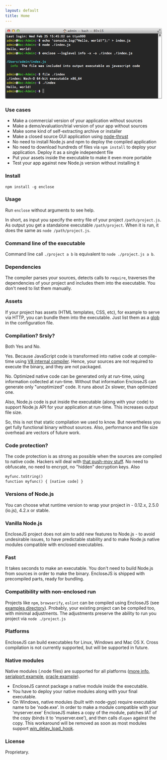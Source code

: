 ```yaml
---
layout: default
title: Home
---
```


![Hello, world!](screenshot.png)

### Use cases

* Make a commercial version of your application without sources
* Make a demo/evaluation/trial version of your app without sources
* Make some kind of self-extracting archive or installer
* Make a closed source GUI application using [node-thrust](https://github.com/breach/node-thrust)
* No need to install Node.js and npm to deploy the compiled application
* No need to download hundreds of files via `npm install` to deploy
your application. Deploy it as a single independent file
* Put your assets inside the executable to make it even more portable
* Test your app against new Node.js version without installing it

### Install

```
npm install -g enclose
```

### Usage

Run `enclose` without arguments to see help.

In short, as input you specify the entry file of your project
`/path/project.js`. As output you get a standalone executable
`/path/project`. When it is run, it does the same as
`node /path/project.js`.

### Command line of the executable

Command line call `./project a b` is equivalent to `node ./project.js a b`.

### Dependencies

The compiler parses your sources, detects calls to `require`, traverses
the dependencies of your project and includes them into the executable.
You don't need to list them manually.

### Assets

If your project has assets (HTML templates, CSS, etc), for example to
serve via HTTP, you can bundle them into the executable. Just list them
as a [glob](https://github.com/sindresorhus/globby) in the configuration
file.

### Compilation? Srsly?

Both Yes and No.

Yes. Because JavaScript code is transformed into native code at
compile-time using
[V8 internal compiler](https://github.com/v8/v8-git-mirror/blob/master/src/compiler.cc).
Hence, your sources are not required to execute the binary, and they
are not packaged.

No. Optimized native code can be generated only at run-time, using
information collected at run-time. Without that information EncloseJS
can generate only "unoptimized" code. It runs about 2x slower, than
optimized one.

Also, Node.js code is put inside the executable (along with your code)
to support Node.js API for your application at run-time. This increases
output file size.

So, this is not that static compilation we used to know. But nevertheless
you get fully functional binary without sources. Also, performance and
file size overhead are vectors of future work.

### Code protection?

The code protection is as strong as possible when the sources are
compiled to native code. Hackers will deal with
[that push-mov stuff](https://github.com/v8/v8-git-mirror/blob/master/src/full-codegen/x87/full-codegen-x87.cc#L1110).
No need to obfuscate, no need to encrypt, no "hidden" decryption keys.
Also

```
myfunc.toString()
function myfunc() { [native code] }
```

### Versions of Node.js

You can choose what runtime version to wrap your project in -
0.12.x, 2.5.0 (io.js), 4.2.x or stable.

### Vanilla Node.js

EncloseJS project does not aim to add new features to Node.js - to
avoid undesirable issues, to have predictable stability and to make
Node.js native modules compatible with enclosed executables.

### Fast

It takes seconds to make an executable. You don't need to build
Node.js from sources in order to make the binary. EncloseJS is
shipped with precompiled parts, ready for bundling.

### Compatibility with non-enclosed run

Projects like `npm`, `browserify`, `eslint` can be compiled using EncloseJS (see
[examples directory](https://github.com/igorklopov/enclose/tree/master/examples/22-npm)).
Probably, your existing project can be compiled too, with minimal
adjustments. The adjustments preserve the ability to run you project
via `node ./project.js`

### Platforms

EncloseJS can build executables for Linux, Windows and Mac OS X.
Cross compilation is not currently supported, but will be supported in future.

### Native modules

Native modules (.node files) are supported for all platforms
([more info](https://github.com/igorklopov/enclose/issues/12#issuecomment-82587865),
[serialport example](https://github.com/igorklopov/enclose/tree/master/examples/24-serialport),
[oracle example](https://github.com/igorklopov/enclose/tree/master/examples/25-oracle)).

- EncloseJS cannot package a native module inside the executable.
- You have to deploy your native modules along with your final executable.
- On Windows, native modules (built with node-gyp) require executable
name to be 'node.exe'. In order to make a module compatible with your
'myserver.exe' EncloseJS makes a copy of the module, patches
IAT of the copy (binds it to 'myserver.exe'), and then calls `dlopen`
against the copy. This workaround will be removed as soon as most
modules support [win_delay_load_hook](https://github.com/nodejs/node-gyp/blob/master/src/win_delay_load_hook.c).

### License

Proprietary.
